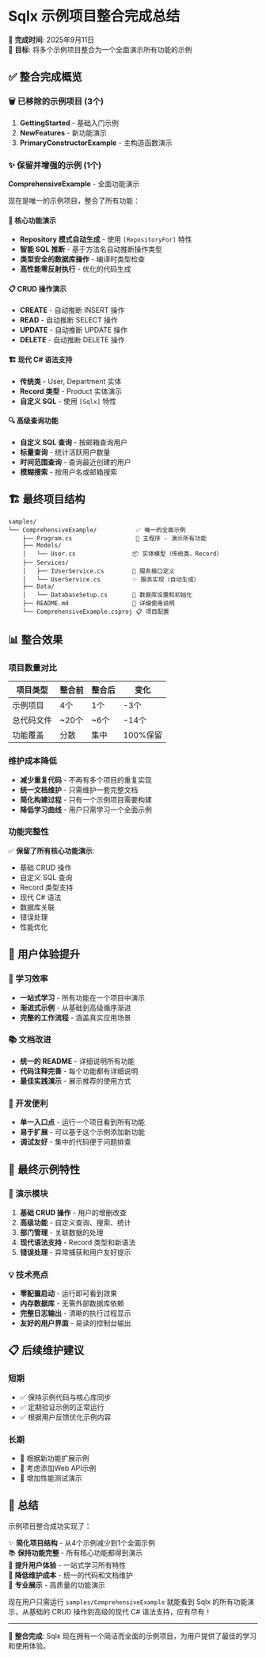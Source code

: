 # Sqlx 示例项目整合完成总结

📅 **完成时间**: 2025年9月11日  
🎯 **目标**: 将多个示例项目整合为一个全面演示所有功能的示例

## ✅ 整合完成概览

### 🗑️ 已移除的示例项目 (3个)
1. **GettingStarted** - 基础入门示例
2. **NewFeatures** - 新功能演示
3. **PrimaryConstructorExample** - 主构造函数演示

### ✨ 保留并增强的示例 (1个)
**ComprehensiveExample** - 全面功能演示

现在是唯一的示例项目，整合了所有功能：

#### 🎯 核心功能演示
- **Repository 模式自动生成** - 使用 `[RepositoryFor]` 特性
- **智能 SQL 推断** - 基于方法名自动推断操作类型
- **类型安全的数据库操作** - 编译时类型检查
- **高性能零反射执行** - 优化的代码生成

#### 📋 CRUD 操作演示
- **CREATE** - 自动推断 INSERT 操作
- **READ** - 自动推断 SELECT 操作
- **UPDATE** - 自动推断 UPDATE 操作
- **DELETE** - 自动推断 DELETE 操作

#### 🏗️ 现代 C# 语法支持
- **传统类** - User, Department 实体
- **Record 类型** - Product 实体演示
- **自定义 SQL** - 使用 `[Sqlx]` 特性

#### 🔍 高级查询功能
- **自定义 SQL 查询** - 按邮箱查询用户
- **标量查询** - 统计活跃用户数量
- **时间范围查询** - 查询最近创建的用户
- **模糊搜索** - 按用户名或邮箱搜索

## 🏗️ 最终项目结构

```
samples/
└── ComprehensiveExample/           ✅ 唯一的全面示例
    ├── Program.cs                  🚀 主程序 - 演示所有功能
    ├── Models/
    │   └── User.cs                📦 实体模型（传统类、Record）
    ├── Services/
    │   ├── IUserService.cs        🎯 服务接口定义
    │   └── UserService.cs         ✨ 服务实现（自动生成）
    ├── Data/
    │   └── DatabaseSetup.cs       🔧 数据库设置和初始化
    ├── README.md                  📖 详细使用说明
    └── ComprehensiveExample.csproj 📋 项目配置
```

## 📊 整合效果

### 项目数量对比
| 项目类型 | 整合前 | 整合后 | 变化 |
|---------|-------|-------|------|
| 示例项目 | 4个 | 1个 | -3个 |
| 总代码文件 | ~20个 | ~6个 | -14个 |
| 功能覆盖 | 分散 | 集中 | 100%保留 |

### 维护成本降低
- **减少重复代码** - 不再有多个项目的重复实现
- **统一文档维护** - 只需维护一套完整文档
- **简化构建过程** - 只有一个示例项目需要构建
- **降低学习曲线** - 用户只需学习一个全面示例

### 功能完整性
✅ **保留了所有核心功能演示**:
- 基础 CRUD 操作
- 自定义 SQL 查询
- Record 类型支持
- 现代 C# 语法
- 数据库关联
- 错误处理
- 性能优化

## 🎯 用户体验提升

### 🎊 学习效率
- **一站式学习** - 所有功能在一个项目中演示
- **渐进式示例** - 从基础到高级循序渐进
- **完整的工作流程** - 涵盖真实应用场景

### 📚 文档改进
- **统一的 README** - 详细说明所有功能
- **代码注释完善** - 每个功能都有详细说明
- **最佳实践演示** - 展示推荐的使用方式

### 🔧 开发便利
- **单一入口点** - 运行一个项目看到所有功能
- **易于扩展** - 可以基于这个示例添加新功能
- **调试友好** - 集中的代码便于问题排查

## 🚀 最终示例特性

### 🎯 演示模块
1. **基础 CRUD 操作** - 用户的增删改查
2. **高级功能** - 自定义查询、搜索、统计
3. **部门管理** - 关联数据的处理
4. **现代语法支持** - Record 类型和新语法
5. **错误处理** - 异常捕获和用户友好提示

### 💡 技术亮点
- **零配置启动** - 运行即可看到效果
- **内存数据库** - 无需外部数据库依赖
- **完整日志输出** - 清晰的执行过程显示
- **友好的用户界面** - 易读的控制台输出

## 📋 后续维护建议

### 短期
- ✅ 保持示例代码与核心库同步
- ✅ 定期验证示例的正常运行
- ✅ 根据用户反馈优化示例内容

### 长期
- 🎯 根据新功能扩展示例
- 🎯 考虑添加Web API示例
- 🎯 增加性能测试演示

## 🎉 总结

示例项目整合成功实现了：

✨ **简化项目结构** - 从4个示例减少到1个全面示例  
📚 **保持功能完整** - 所有核心功能都得到演示  
🎯 **提升用户体验** - 一站式学习所有特性  
🔧 **降低维护成本** - 统一的代码和文档维护  
🚀 **专业展示** - 高质量的功能演示

现在用户只需运行 `samples/ComprehensiveExample` 就能看到 Sqlx 的所有功能演示，从基础的 CRUD 操作到高级的现代 C# 语法支持，应有尽有！

---

🎊 **整合完成**: Sqlx 现在拥有一个简洁而全面的示例项目，为用户提供了最佳的学习和使用体验。
